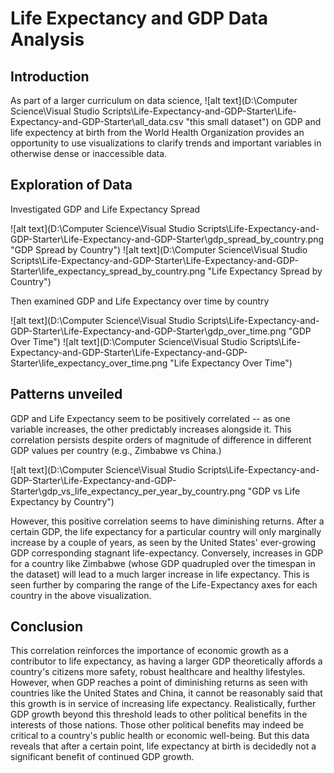 # Life Expectancy and GDP Data Analysis

## Introduction

As part of a larger curriculum on data science, ![alt text](D:\Computer Science\Visual Studio Scripts\Life-Expectancy-and-GDP-Starter\Life-Expectancy-and-GDP-Starter\all_data.csv "this small dataset") on GDP and life expectency at birth from the World Health Organization provides an opportunity to use visualizations to clarify trends and important variables in otherwise dense or inaccessible data.

## Exploration of Data

Investigated GDP and Life Expectancy Spread

![alt text](D:\Computer Science\Visual Studio Scripts\Life-Expectancy-and-GDP-Starter\Life-Expectancy-and-GDP-Starter\gdp_spread_by_country.png "GDP Spread by Country")
![alt text](D:\Computer Science\Visual Studio Scripts\Life-Expectancy-and-GDP-Starter\Life-Expectancy-and-GDP-Starter\life_expectancy_spread_by_country.png "Life Expectancy Spread by Country")

Then examined GDP and Life Expectancy over time by country

![alt text](D:\Computer Science\Visual Studio Scripts\Life-Expectancy-and-GDP-Starter\Life-Expectancy-and-GDP-Starter\gdp_over_time.png "GDP Over Time")
![alt text](D:\Computer Science\Visual Studio Scripts\Life-Expectancy-and-GDP-Starter\Life-Expectancy-and-GDP-Starter\life_expectancy_over_time.png "Life Expectancy Over Time")

## Patterns unveiled

GDP and Life Expectancy seem to be positively correlated -- as one variable increases, the other predictably increases alongside it. This correlation persists despite orders of magnitude of difference in different GDP values per country (e.g., Zimbabwe vs China.)

![alt text](D:\Computer Science\Visual Studio Scripts\Life-Expectancy-and-GDP-Starter\Life-Expectancy-and-GDP-Starter\gdp_vs_life_expectancy_per_year_by_country.png "GDP vs Life Expectancy by Country")

However, this positive correlation seems to have diminishing returns. After a certain GDP, the life expectancy for a particular country will only marginally increase by a couple of years, as seen by the United States' ever-growing GDP corresponding stagnant life-expectancy. Conversely, increases in GDP for a country like Zimbabwe (whose GDP quadrupled over the timespan in the dataset) will lead to a much larger increase in life expectancy. This is seen further by comparing the range of the Life-Expectancy axes for each country in the above visualization.

## Conclusion

This correlation reinforces the importance of economic growth as a contributor to life expectancy, as having a larger GDP theoretically affords a country's citizens more safety, robust healthcare and healthy lifestyles. However, when GDP reaches a point of diminishing returns as seen with countries like the United States and China, it cannot be reasonably said that this growth is in service of increasing life expectancy. Realistically, further GDP growth beyond this threshold leads to other political benefits in the interests of those nations. Those other political benefits may indeed be critical to a country's public health or economic well-being. But this data reveals that after a certain point, life expectancy at birth is decidedly not a significant benefit of continued GDP growth.